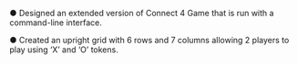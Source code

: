 ● Designed an extended version of Connect 4 Game that is run with a command-line interface.

● Created an upright grid with 6 rows and 7 columns allowing 2 players to play using ‘X’ and ‘O’ tokens.
